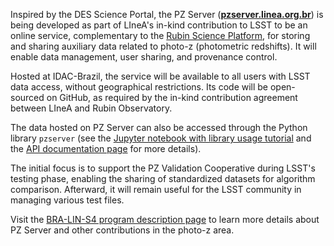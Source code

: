 Inspired by the DES Science Portal, the PZ Server ([**pzserver.linea.org.br**](https://pzserver.linea.org.br/)) is being developed as part of LIneA's in-kind contribution to LSST to be an online service, complementary to the [Rubin Science Platform](https://data.lsst.cloud/), for storing and sharing auxiliary data related to photo-z (photometric redshifts). It will enable data management, user sharing, and provenance control.

Hosted at IDAC-Brazil, the service will be available to all users with LSST data access, without geographical restrictions. Its code will be open-sourced on GitHub, as required by the in-kind contribution agreement between LIneA and Rubin Observatory.

The data hosted on PZ Server can also be accessed through the Python library `pzserver` (see the [Jupyter notebook with library usage tutorial](https://github.com/linea-it/pzserver/blob/main/docs/notebooks/pzserver_tutorial.ipynb) and the [API documentation page](https://linea-it.github.io/pzserver/) for more details).

The initial focus is to support the PZ Validation Cooperative during LSST's testing phase, enabling the sharing of standardized datasets for algorithm comparison. Afterward, it will remain useful for the LSST community in managing various test files.

Visit the [BRA-LIN-S4 program description page](https://linea-it.github.io/pz-lsst-inkind-doc/) to learn more details about PZ Server and other contributions in the photo-z area.

